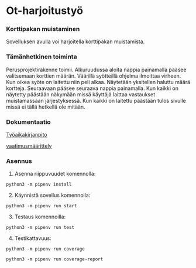 # Ot-harjoitustyö
### Korttipakan muistaminen
Sovelluksen avulla voi harjoitella korttipakan muistamista.

### Tämänhetkinen toiminta
Perusprojektirakenne toimii. Alkuruudussa aloita nappia painamalla pääsee valitsemaan korttien määrän. Väärillä syötteillä ohjelma ilmoittaa virheen. Kun oikea syöte on laitettu niin peli alkaa. Näytetään yksitellen haluttu määrä kortteja. Seuraavaan pääsee seuraava nappia painamalla. Kun kaikki on näytetty päästään näkymään missä käyttäjä laittaa vastaukset muistamassaan järjestyksessä. Kun kaikki on laitettu päästään tulos sivulle missä ei tällä hetkellä ole mitään. 

### Dokumentaatio
[Työaikakirjanpito](https://github.com/Fransilia/ot-harjoitustyo/blob/master/harjoitustyo_korttipakan_muistaminen/dokumentaatio/tyoaikakirjanpito.md)

[vaatimusmäärittely](https://github.com/Fransilia/ot-harjoitustyo/blob/master/harjoitustyo_korttipakan_muistaminen/dokumentaatio/vaatimuusmaarittely.md)

### Asennus
1. Asenna riippuvuudet komennolla:
```
python3 -m pipenv install
```
2. Käynnistä sovellus komennolla:
```
python3 -m pipenv run start
```
3. Testaus komennoilla:
```
python3 -m pipenv run test
```
4. Testikattavuus:
```
python3 -m pipenv run coverage
```
```
python3 -m pipenv run coverage-report
```
